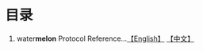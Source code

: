 # 目录

1. water**melon** Protocol Reference…[【English】](https://www.docs.melonport.com/)  [【中文】](./watermelon/README.md)


